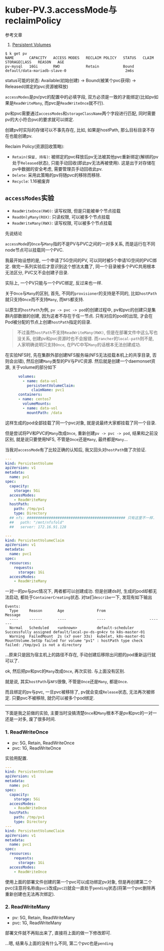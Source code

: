 # kuber-PV.3.accessMode与reclaimPolicy

参考文章

1. [Persistent Volumes](https://kubernetes.io/docs/concepts/storage/persistent-volumes/)

```console
$ k get pv
NAME       CAPACITY   ACCESS MODES   RECLAIM POLICY   STATUS   CLAIM                          STORAGECLASS   REASON   AGE
pv-mysql   16Gi       RWO            Retain           Bound    default/data-mariadb-slave-0                           2m6s
```

status可能的状态: Available(初始创建) -> Bound(被某个pvc获得) -> Released(绑定的pvc资源被释放)

`accessModes`是pv/pvc的配置中的必填字段, 双方必须是一致的才能绑定(比如pv如果是`ReadWriteMany`, 而pvc是`ReadWriteOnce`就不行).

pv和pvc需要通过`accessModes`和`storageClassName`两个字段进行匹配, 同时需要pv的大小符合pvc的要求就可以绑定.

创建pv时实际的存储可以不事先存在, 比如, 如果是hostPath, 那么目标目录不存在也能创建pv.

Reclaim Policy(资源回收策略):

- `Retain(保留, 持有)`: 被绑定的pvc释放后pv无法被其他pvc重新绑定(解绑的pv处于`Released`状态), 只能手动回收(即此pv无法再被使用). 这是出于对存储在pv中数据的安全考虑, 需要管理员手动回收此pv.
- `Delete`: 采用此策略的pv将随pvc的移除而移除.
- `Recycle`: 1.16被废弃

## `accessModes`实验

- `ReadWriteOnce(RWO)`: 读写权限, 但是只能被单个节点挂载
- `ReadOnlyMany(ROX)`: 只读权限, 可以被多个节点挂载
- `ReadWriteMany(RWX)`: 读写权限, 可以被多个节点挂载

先说结论

`accessMode`的`Once`与`Many`指的不是PV与PVC之间的一对多关系, 而是运行在不同node节点可以挂载同一个PVC.

我最开始设想的是, 一个申请了5G空间的PV, 可以同时被5个申请1G空间的PVC绑定. 做完一系列实验后才意识到这个想法太蠢了, 同一个目录被多个PVC共用根本无法区分, PVC又不会创建子目录.

实际上, 一个PV只能与一个PVC绑定, 反过来也一样.

关于`Once`与`Many`的区别, 首先, 不同的`provisioner`的支持是不同的, 比如`hostPath`就只支持`Once`而不支持`Many`, 而`NFS`都支持.

以原生的`hostPath`为例, `pv -> pvc -> pod`的创建过程中, pv和pvc的创建只是集群内部数据的创建, 因为这者不存在于任一节点. 只有对应的pod的出现, 才会在Pod被分配的节点上创建`hostPath`指定的目录.

> 不过虽然`hostPath`不支持`ReadWriteMany(RWX)`, 但是在部署文件中这么写也没关系, 创建pv和pvc资源时也不会报错. 而`rancher`的`local-path`则不是, 人家明确说明只支持`Once`, 在PVC中写`Many`的话根本无法创建成功.

在实验NFS时, 先在集群外部创建NFS服务端(NFS无法挂载本机上的共享目录, 否则会出错), 然后创建`Many`类型的PV与PVC资源. 然后就是创建一个daemonset资源, 关于volume的部分如下

```yaml
      volumes:
        - name: data-vol
          persistentVolumeClaim:
            claimName: pvc1
      containers:
      - name: centos7
        volumeMounts:
        - name: data-vol
          mountPath: /data
```

这样生成的pod全部挂载了同一个pvc对象, 就是说最终大家都挂载了同一个目录.

但是尝试将PV和PVC的`Many`改成`Once`, 重新创建`pv -> pvc -> pod`, 结果和之前没区别, 就是说只要使用NFS, 不管是`Once`还是`Many`, 最终都是`Many`...

当我对`accessMode`有了比较正确的认知后, 我又回头对`hostPath`做了次验证.

```yaml
---
kind: PersistentVolume
apiVersion: v1
metadata:
  name: pv1
spec:
  capacity:
    storage: 5Gi
  accessModes:
    - ReadWriteMany
  hostPath:
    path: /tmp/pv1
    type: Directory
  ## nfs: ############################################# 只有这里不一样.
  ##   path: "/mnt/nfsfold"
  ##   server: 172.16.91.128
```

```yaml
---
kind: PersistentVolumeClaim
apiVersion: v1
metadata:
  name: pvc1
spec:
  resources:
    requests:
      storage: 1Gi
  accessModes:
    - ReadWriteMany
```

一对一的pv与pvc情况下, 两者都可以创建成功. 但是创建ds时, 生成的pod却都无法启动, 都处于`ContainerCreating`状态. 对ta们`describe`一下, 发现有如下输出

```
Events:
  Type     Reason       Age               From                    Message
  ----     ------       ----              ----                    -------
  Normal   Scheduled    <unknown>         default-scheduler       Successfully assigned default/local-pv-ds-gn4cv to k8s-master-01
  Warning  FailedMount  2s (x7 over 33s)  kubelet, k8s-master-01  MountVolume.SetUp failed for volume "pv1" : hostPath type check failed: /tmp/pv1 is not a directory
```

...原来只是因为宿主机上的路径不存在, 手动创建后移除出问题的pod重新运行就可以了.

ok, 然后把pv和pvc的`Many`改成`Once`, 再次实验. 与上面没有区别.

就是说, 其实`hostPath`与`NFS`很像, 不管是`Once`还是`Many`, 都是`Once`.

而且绑定的pv与pvc, 一旦pvc被移除了, pv就会变成`Release`状态, 无法再次被绑定. 只要pvc不被移除, 就仍可以被多个pod绑定.

------

下面是我之前做的实验, 主要当时没搞清楚`Once`和`Many`根本不是pv和pvc的一对一还是一对多, 废了很多时间.

### 1. ReadWriteOnce

- pv: 5G, Retain, ReadWriteOnce
- pvc: 1G, ReadWriteOnce

实验用配置.

```yaml
---
kind: PersistentVolume
apiVersion: v1
metadata:
  name: pv1
spec:
  capacity:
    storage: 5Gi
  accessModes:
    - ReadWriteOnce
  hostPath:
    path: /tmp/pv1
    type: Directory
---
kind: PersistentVolumeClaim
apiVersion: v1
metadata:
  name: pvc1
spec:
  resources:
    requests:
      storage: 1Gi
  accessModes:
    - ReadWriteOnce
```

使用上面的部署文件创建的第一个pvc可以成功绑定pv对象, 但是再创建第二个pvc(注意将名称由`pvc1`改成`pvc2`)就会一直处于`pending`状态(将第一个pvc删除再重新创建也无法再次绑定).

### 2. ReadWriteMany

- pv: 5G, Retain, ReadWriteMany
- pvc: 1G, ReadWriteMany

部署文件就不再贴出来了, 直接将上面的做一下修改即可.

...嗯, 结果与上面的没有什么不同, 第二个pvc也是`pending`